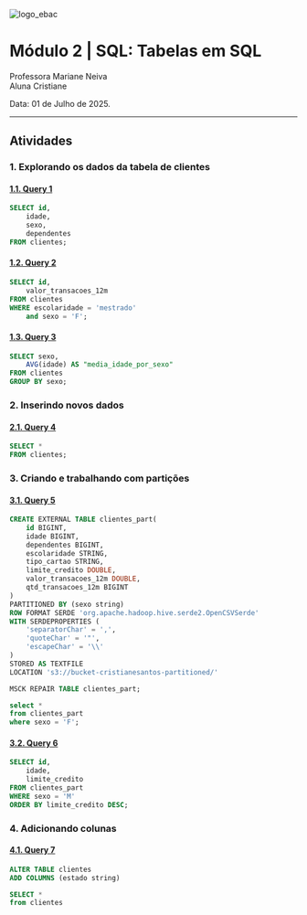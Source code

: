 
![logo_ebac](https://github.com/user-attachments/assets/27e3b2a6-ad8b-4387-afb1-ebd260f004b3)


# **Módulo 2** | SQL: Tabelas em SQL

Professora Mariane Neiva <br>
Aluna Cristiane <br>

Data: 01 de Julho de 2025.

---

## Atividades

### **1. Explorando os dados da tabela de clientes**

#### [**1.1. Query 1**](https://raw.githubusercontent.com/crikactba/SQL/main/Módulo%202%20-%20Tabelas%20em%20SQL/query_1.csv)
```sql
SELECT id,
	idade,
	sexo,
	dependentes
FROM clientes;
```

#### [**1.2. Query 2**](https://raw.githubusercontent.com/crikactba/SQL/main/Módulo%202%20-%20Tabelas%20em%20SQL/query_2.csv)
```sql
SELECT id,
	valor_transacoes_12m
FROM clientes
WHERE escolaridade = 'mestrado'
	and sexo = 'F';
```

#### [**1.3. Query 3**](https://raw.githubusercontent.com/crikactba/SQL/main/Módulo%202%20-%20Tabelas%20em%20SQL/query_3.csv)
```sql
SELECT sexo,
	AVG(idade) AS "media_idade_por_sexo"
FROM clientes
GROUP BY sexo;
```

### **2. Inserindo novos dados**

#### [**2.1. Query 4**](https://raw.githubusercontent.com/crikactba/SQL/main/Módulo%202%20-%20Tabelas%20em%20SQL/query_4.csv)
```sql
SELECT *
FROM clientes;
```

### **3. Criando e trabalhando com partições**

#### [**3.1. Query 5**](https://raw.githubusercontent.com/crikactba/SQL/main/Módulo%202%20-%20Tabelas%20em%20SQL/query_5.csv)
```sql
CREATE EXTERNAL TABLE clientes_part(
	id BIGINT,
	idade BIGINT,
	dependentes BIGINT,
	escolaridade STRING,
	tipo_cartao STRING,
	limite_credito DOUBLE,
	valor_transacoes_12m DOUBLE,
	qtd_transacoes_12m BIGINT
)
PARTITIONED BY (sexo string)
ROW FORMAT SERDE 'org.apache.hadoop.hive.serde2.OpenCSVSerde'
WITH SERDEPROPERTIES (
	'separatorChar' = ',',
	'quoteChar' = '"',
	'escapeChar' = '\\'
)
STORED AS TEXTFILE
LOCATION 's3://bucket-cristianesantos-partitioned/'
```

```sql
MSCK REPAIR TABLE clientes_part;
```

```sql
select *
from clientes_part
where sexo = 'F';
```

#### [**3.2. Query 6**](https://raw.githubusercontent.com/crikactba/SQL/main/Módulo%202%20-%20Tabelas%20em%20SQL/query_6.csv)
```sql
SELECT id,
	idade,
	limite_credito
FROM clientes_part
WHERE sexo = 'M'
ORDER BY limite_credito DESC;
```

### **4. Adicionando colunas**

#### [**4.1. Query 7**](https://raw.githubusercontent.com/crikactba/SQL/main/Módulo%202%20-%20Tabelas%20em%20SQL/query_7.csv)
```sql
ALTER TABLE clientes
ADD COLUMNS (estado string)
```

```sql
SELECT *
from clientes
```
